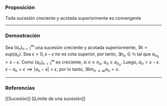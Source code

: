 ### Proposición

Toda sucesión creciente y acotada superiormente es convergente

---
### Demostración

Sea $(a_n)^\infty_{n=1}$ una sucesión creciente y acotada superiormente, $\exists s = sup(a_n)$. Sea $\epsilon > 0, s - \epsilon$ no es cota superior, por tanto, $\exists n_o \in \mathbb{N}$ tal que $a_{n_0} > s - \epsilon$. Como $(a_n)^\infty_{n=1}$ es creciente, si $n \ge n_o$, $a_n \ge a_{n_o}.$ Luego, $a_n > s- \epsilon$. $s - a_n < \epsilon \implies |a_n - s| < \epsilon$, por lo tanto, $\exists \lim_{n \to \infty} a_n = s$. 

---
### Referencias
[[Sucesión]]
[[Límite de una sucesión]]
